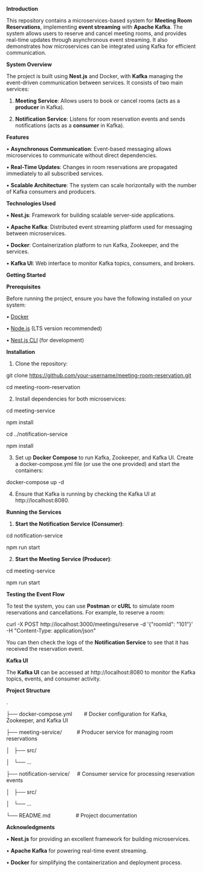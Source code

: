 **Introduction**

This repository contains a microservices-based system for **Meeting Room Reservations**, implementing **event streaming** with **Apache Kafka**. The system allows users to reserve and cancel meeting rooms, and provides real-time updates through asynchronous event streaming. It also demonstrates how microservices can be integrated using Kafka for efficient communication.

**System Overview**

The project is built using **Nest.js** and Docker, with **Kafka** managing the event-driven communication between services. It consists of two main services:

1.	**Meeting Service**: Allows users to book or cancel rooms (acts as a **producer** in Kafka).

2.	**Notification Service**: Listens for room reservation events and sends notifications (acts as a **consumer** in Kafka).

**Features**

•	**Asynchronous Communication**: Event-based messaging allows microservices to communicate without direct dependencies.

•	**Real-Time Updates**: Changes in room reservations are propagated immediately to all subscribed services.

•	**Scalable Architecture**: The system can scale horizontally with the number of Kafka consumers and producers.

**Technologies Used**

•	**Nest.js**: Framework for building scalable server-side applications.

•	**Apache Kafka**: Distributed event streaming platform used for messaging between microservices.

•	**Docker**: Containerization platform to run Kafka, Zookeeper, and the services.

•	**Kafka UI**: Web interface to monitor Kafka topics, consumers, and brokers.

**Getting Started**

**Prerequisites**

Before running the project, ensure you have the following installed on your system:

•	[Docker](https://www.docker.com/get-started)

•	[Node.js](https://nodejs.org/) (LTS version recommended)

•	[Nest.js CLI](https://docs.nestjs.com/cli/overview) (for development)

**Installation**

1.	Clone the repository:

git clone https://github.com/your-username/meeting-room-reservation.git

cd meeting-room-reservation

2.	Install dependencies for both microservices:

cd meeting-service

npm install

cd ../notification-service

npm install

3.	Set up **Docker Compose** to run Kafka, Zookeeper, and Kafka UI. Create a docker-compose.yml file (or use the one provided) and start the containers:

docker-compose up -d

4.	Ensure that Kafka is running by checking the Kafka UI at http://localhost:8080.

**Running the Services**

1.	**Start the Notification Service (Consumer)**:

cd notification-service

npm run start

2.	**Start the Meeting Service (Producer)**:

cd meeting-service

npm run start

**Testing the Event Flow**

To test the system, you can use **Postman** or **cURL** to simulate room reservations and cancellations. For example, to reserve a room:

curl -X POST http://localhost:3000/meetings/reserve -d '{"roomId": "101"}' -H "Content-Type: application/json"

You can then check the logs of the **Notification Service** to see that it has received the reservation event.

**Kafka UI**

The **Kafka UI** can be accessed at http://localhost:8080 to monitor the Kafka topics, events, and consumer activity.

**Project Structure**

.

├── docker-compose.yml        # Docker configuration for Kafka, Zookeeper, and Kafka UI

├── meeting-service/          # Producer service for managing room reservations

│   ├── src/

│   └── ...

├── notification-service/     # Consumer service for processing reservation events

│   ├── src/

│   └── ...

└── README.md                 # Project documentation

**Acknowledgments**

•	**Nest.js** for providing an excellent framework for building microservices.

•	**Apache Kafka** for powering real-time event streaming.

•	**Docker** for simplifying the containerization and deployment process.
